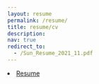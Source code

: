 ```yaml
---
layout: resume
permalink: /resume/
title: resume/cv
description: 
nav: true
redirect_to:
  - /Sun_Resume_2021_11.pdf
---
```


<li class="inline-block">
  <a
    target="_blank"
    class="align-middle link-primary mr-2 mr-lg-0 ml-lg-2"
    href="/Sun_Resume_2021_11.pdf"
    >Resume</a
  >
</li>
